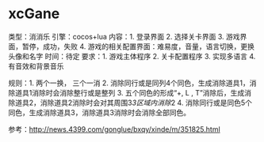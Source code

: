 # xcGane



类型：消消乐
引擎：cocos+lua
内容：1.  登录界面
        2. 选择关卡界面
        3.  游戏界面，暂停，成功，失败
        4.  游戏的相关配置界面：难易度，音量，语言切换，更换头像和名字
时间：待定
要求：1. 游戏主体程序
    2. 关卡配置程序
    3. 实现多语言
    4. 有音效和背景音乐

规则：1. 两个一换， 三个一消
            2. 消除同行或是同列4个同色，生成消除道具1，消除道具1消除时会消除整行或是整列
            3. 五个同色的形成“+, L , T”消除后，生成消除道具2，消除道具2消除时会对其周围3*3区域内消除*2
            4. 消除同行或是同色5个同色，生成消除道具3，消除道具3消除时会消除全部同色。
    
参考：http://news.4399.com/gonglue/bxqy/xinde/m/351825.html
